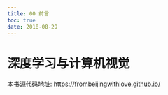 ```yaml
---
title: 00 前言
toc: true
date: 2018-08-29
---
```

# 深度学习与计算机视觉


本书源代码地址: https://frombeijingwithlove.github.io/
